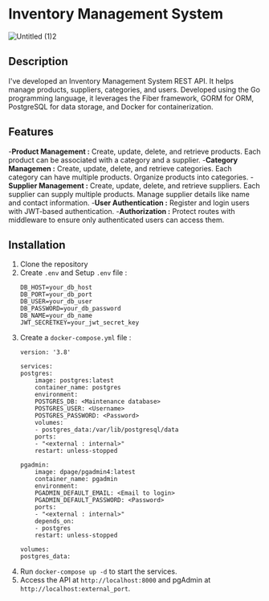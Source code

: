 # Inventory Management System

![Untitled (1)2](https://github.com/user-attachments/assets/685674d8-128a-433f-9e87-754f7bd42ae3)

## Description
I've developed an Inventory Management System REST API. It helps manage products, suppliers, categories, and users. Developed using the Go programming language, it leverages the Fiber framework, GORM for ORM, PostgreSQL for data storage, and Docker for containerization.

## Features
-**Product Management :** Create, update, delete, and retrieve products. Each product can be associated with a category and a supplier.
-**Category Managemen :** Create, update, delete, and retrieve categories. Each category can have multiple products. Organize products into categories.
-**Supplier Management :** Create, update, delete, and retrieve suppliers. Each supplier can supply multiple products. Manage supplier details like name and contact information.
-**User Authentication :** Register and login users with JWT-based authentication.
-**Authorization :** Protect routes with middleware to ensure only authenticated users can access them.

## Installation
1. Clone the repository
2. Create `.env` and Setup `.env` file :
   ```env
   DB_HOST=your_db_host
   DB_PORT=your_db_port
   DB_USER=your_db_user
   DB_PASSWORD=your_db_password
   DB_NAME=your_db_name
   JWT_SECRETKEY=your_jwt_secret_key
   ```
3. Create a `docker-compose.yml` file :
    ```
    version: '3.8'

    services:
    postgres:
        image: postgres:latest
        container_name: postgres
        environment:
        POSTGRES_DB: <Maintenance database>
        POSTGRES_USER: <Username>
        POSTGRES_PASSWORD: <Password>
        volumes:
        - postgres_data:/var/lib/postgresql/data
        ports:
        - "<external : internal>"
        restart: unless-stopped

    pgadmin:
        image: dpage/pgadmin4:latest
        container_name: pgadmin
        environment:
        PGADMIN_DEFAULT_EMAIL: <Email to login>
        PGADMIN_DEFAULT_PASSWORD: <Password>
        ports:
        - "<external : internal>"
        depends_on:
        - postgres
        restart: unless-stopped

    volumes:
    postgres_data:
    ```
4. Run `docker-compose up -d` to start the services.
5. Access the API at `http://localhost:8000` and pgAdmin at `http://localhost:external_port`.